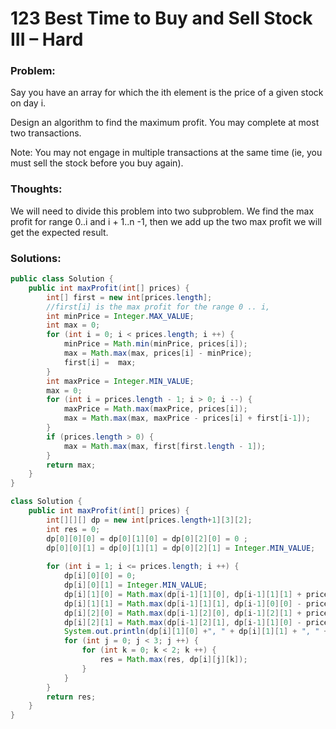 # 123 Best Time to Buy and Sell Stock III – Hard


### Problem:


Say you have an array for which the ith element is the price of a given stock on day i.

Design an algorithm to find the maximum profit. You may complete at most two transactions.

Note:
You may not engage in multiple transactions at the same time (ie, you must sell the stock before you buy again).

### Thoughts:


We will need to divide this problem into two subproblem. We find the max profit for range 0..i and i + 1..n -1, then we add up the two max profit we will get the expected result.

### Solutions:

```java
public class Solution {
    public int maxProfit(int[] prices) {
        int[] first = new int[prices.length];
        //first[i] is the max profit for the range 0 .. i, 
        int minPrice = Integer.MAX_VALUE;
        int max = 0;
        for (int i = 0; i < prices.length; i ++) {
            minPrice = Math.min(minPrice, prices[i]);
            max = Math.max(max, prices[i] - minPrice);
            first[i] =  max;
        }
        int maxPrice = Integer.MIN_VALUE;
        max = 0;
        for (int i = prices.length - 1; i > 0; i --) {
            maxPrice = Math.max(maxPrice, prices[i]);
            max = Math.max(max, maxPrice - prices[i] + first[i-1]);
        }
        if (prices.length > 0) {
            max = Math.max(max, first[first.length - 1]);
        }
        return max;
    }
}
```

```java
class Solution {
    public int maxProfit(int[] prices) {
        int[][][] dp = new int[prices.length+1][3][2];
        int res = 0;
        dp[0][0][0] = dp[0][1][0] = dp[0][2][0] = 0 ;
        dp[0][0][1] = dp[0][1][1] = dp[0][2][1] = Integer.MIN_VALUE;
        
        for (int i = 1; i <= prices.length; i ++) {
            dp[i][0][0] = 0;
            dp[i][0][1] = Integer.MIN_VALUE;
            dp[i][1][0] = Math.max(dp[i-1][1][0], dp[i-1][1][1] + prices[i-1]);
            dp[i][1][1] = Math.max(dp[i-1][1][1], dp[i-1][0][0] - prices[i-1]);
            dp[i][2][0] = Math.max(dp[i-1][2][0], dp[i-1][2][1] + prices[i-1]);
            dp[i][2][1] = Math.max(dp[i-1][2][1], dp[i-1][1][0] - prices[i-1]);
            System.out.println(dp[i][1][0] +", " + dp[i][1][1] + ", " + dp[i][2][0] + ", " + dp[i][2][1]);
            for (int j = 0; j < 3; j ++) {
                for (int k = 0; k < 2; k ++) {
                    res = Math.max(res, dp[i][j][k]);
                }
            }
        }
        return res;
    }
}
```

